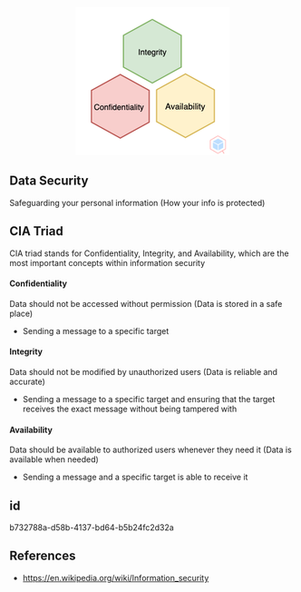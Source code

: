<p align="center"> <img src="https://raw.githubusercontent.com/qeeqbox/data-security/main/data-security.png"></p>

## Data Security
Safeguarding your personal information (How your info is protected)

## CIA Triad
CIA triad stands for Confidentiality, Integrity, and Availability, which are the most important concepts within information security

#### Confidentiality
Data should not be accessed without permission (Data is stored in a safe place)
- Sending a message to a specific target

#### Integrity
Data should not be modified by unauthorized users (Data is reliable and accurate)
- Sending a message to a specific target and ensuring that the target receives the exact message without being tampered with

#### Availability
Data should be available to authorized users whenever they need it (Data is available when needed)
- Sending a message and a specific target is able to receive it

## id
b732788a-d58b-4137-bd64-b5b24fc2d32a

## References
- https://en.wikipedia.org/wiki/Information_security
